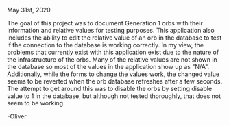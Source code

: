 May 31st, 2020

The goal of this project was to document Generation 1 orbs with their information and relative values for testing purposes. This application also includes the ability to edit the relative value of an orb in the database to test if the connection to the database is working correctly. In my view, the problems that currently exist with this application exist due to the nature of the infrastructure of the orbs. Many of the relative values are not shown in the database so most of the values in the application show up as "N/A". Additionally, while the forms to change the values work, the changed value seems to be reverted when the orb database refreshes after a few seconds. The attempt to get around this was to disable the orbs by setting disable value to 1 in the database, but although not tested thoroughly, that does not seem to be working.

-Oliver
